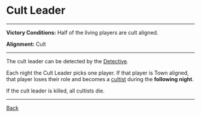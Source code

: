 # Cult Leader

---

**Victory Conditions:**
Half of the living players are cult aligned.

**Alignment:**
Cult

---

The cult leader can be detected by the [Detective](Detective).

Each night the Cult Leader picks one player. If that player is Town aligned, that player loses their role and becomes a [cultist](Cult) during the **following night**. 

If the cult leader is killed, all cultists die.

---

[Back](Index2)
